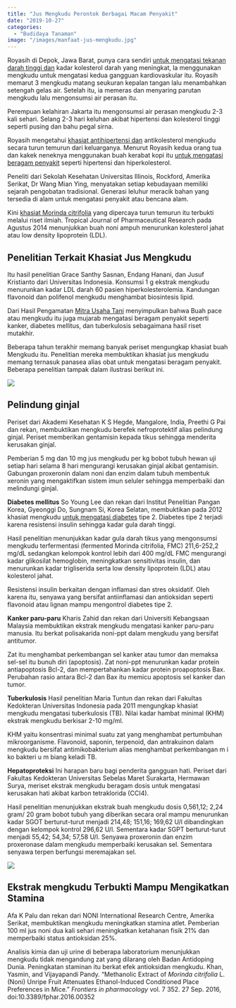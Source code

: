```yaml
---
title: "Jus Mengkudu Perontok Berbagai Macam Penyakit"
date: "2019-10-27"
categories: 
  - "Budidaya Tanaman"
image: "/images/manfaat-jus-mengkudu.jpg"
---
```


Royasih di Depok, Jawa Barat, punya cara sendiri [untuk mengatasi tekanan darah tinggi dan](http://localhost/mitra/cantik-dan-sehat-berkat-liur-walet.html) kadar kolesterol darah yang meningkat, la menggunakan mengkudu untuk mengatasi kedua gangguan kardiovaskular itu. Royasih memarut 3 mengkudu matang seukuran kepalan tangan lalu menambahkan setengah gelas air. Setelah itu, ia memeras dan menyaring parutan mengkudu lalu mengonsumsi air perasan itu.

Perempuan kelahiran Jakarta itu mengonsumsi air perasan mengkudu 2-3 kali sehari. Selang 2-3 hari keluhan akibat hipertensi dan kolesterol tinggi seperti pusing dan bahu pegal sirna.

Royasih mengetahui [khasiat antihipertensi dan](http://localhost/mitra/air-rebusan-daun-saga-obat-hepatitis.html) antikolesterol mengkudu secara turun temurun dari keluarganya. Menurut Royasih kedua orang tua dan kakek neneknya menggunakan buah kerabat kopi itu [untuk mengatasi beragam penyakit](http://localhost/mitra/khasiat-ekstrak-biji-anggur-untuk.html) seperti hipertensi dan hiperkolesterol.

Peneliti dari Sekolah Kesehatan Universitas Illinois, Rockford, Amerika Serikat, Dr Wang Mian Ying, menyatakan setiap kebudayaan memiliki sejarah pengobatan tradisional. Generasi leluhur meracik bahan yang tersedia di alam untuk mengatasi penyakit atau bencana alam.

Kini [khasiat Morinda citrifolia](http://localhost/mitra/sejuta-manfaat-dan-khasiat-buah-noni.html) yang dipercaya turun temurun itu terbukti melalui riset ilmiah. Tropical Journal of Pharmaceutical Research pada Agustus 2014 menunjukkan buah noni ampuh menurunkan kolesterol jahat atau low density lipoprotein (LDL).

## Penelitian Terkait Khasiat Jus Mengkudu

Itu hasil penelitian Grace Santhy Sasnan, Endang Hanani, dan Jusuf Kristianto dari Universitas Indonesia. Konsumsi 1 g ekstrak mengkudu menurunkan kadar LDL darah 60 pasien hiperkolesterolemia. Kandungan flavonoid dan polifenol mengkudu menghambat biosintesis lipid.

Dari Hasil Pengamatan [Mitra Usaha Tani](http://localhost/mitra) menyimpulkan bahwa Buah pace atau mengkudu itu juga mujarab mengatasi beragam penyakit seperti kanker, diabetes mellitus, dan tuberkulosis sebagaimana hasil riset mutakhir.

Beberapa tahun terakhir memang banyak periset mengungkap khasiat buah Mengkudu itu. Penelitian mereka membuktikan khasiat jus mengkudu memang ternasuk panasea alias obat untuk mengatasi beragam penyakit. Beberapa penelitian tampak dalam ilustrasi berikut ini.

[![](/images/noni-mengkudu-1024x576.jpg)](http://localhost/mitra/wp-content/uploads/2019/10/noni-mengkudu.jpg)

## **Pelindung ginjal**

Periset dari Akademi Kesehatan K S Hegde, Mangalore, India, Preethi G Pai dan rekan, membuktikan mengkudu berefek nefroprotektif alias pelindung ginjal. Periset memberikan gentamisin kepada tikus sehingga menderita kerusakan ginjal.

Pemberian 5 mg dan 10 mg jus mengkudu per kg bobot tubuh hewan uji setiap hari selama 8 hari mengurangi kerusakan ginjal akibat gentamisin. Gabungan proxeronin dalam noni dan enzim dalam tubuh membentuk xeronin yang mengaktifkan sistem imun seluler sehingga memperbaiki dan melindungi ginjal.

**Diabetes mellitus** So Young Lee dan rekan dari Institut Penelitian Pangan Korea, Gyeonggi Do, Sungnam Si, Korea Selatan, membuktikan pada 2012 khasiat mengkudu [untuk mengatasi diabetes](http://localhost/mitra/herbal-nanopropolis-mujarab-untuk.html) tipe 2. Diabetes tipe 2 terjadi karena resistensi insulin sehingga kadar gula darah tinggi.

Hasil penelitian menunjukkan kadar gula darah tikus yang mengonsumsi mengkudu terfermentasi (fermented Morinda citrifolia, FMC) 211,6-252,2 mg/dL sedangkan kelompok kontrol lebih dari 400 mg/dL FMC mengurangi kadar glikosilat hemoglobin, meningkatkan sensitivitas insulin, dan menurunkan kadar trigliserida serta low density lipoprotein (LDL) atau kolesterol jahat.

Resistensi insulin berkaitan dengan inflamasi dan stres oksidatif. Oleh karena itu, senyawa yang bersifat antiinflamasi dan antioksidan seperti flavonoid atau lignan mampu mengontrol diabetes tipe 2.

**Kanker paru-paru** Kharis Zahid dan rekan dari Universiti Kebangsaan Malaysia membuktikan ekstrak mengkudu mengatasi kanker paru-paru manusia. Itu berkat polisakarida noni-ppt dalam mengkudu yang bersifat antitumor.

Zat itu menghambat perkembangan sel kanker atau tumor dan memaksa sel-sel itu bunuh diri (apoptosis). Zat noni-ppt menurunkan kadar protein antiapoptosis Bcl-2, dan mempertahankan kadar protein proapoptosis Bax. Perubahan rasio antara Bcl-2 dan Bax itu memicu apoptosis sel kanker dan tumor.

**Tuberkulosis** Hasil penelitian Maria Tuntun dan rekan dari Fakultas Kedokteran Universitas Indonesia pada 2011 mengungkap khasiat mengkudu mengatasi tuberkulosis (TB). Nilai kadar hambat minimal (KHM) ekstrak mengkudu berkisar 2-10 mg/ml.

KHM yaitu konsentrasi minimal suatu zat yang menghambat pertumbuhan mikroorganisme. Flavonoid, saponin, terpenoid, dan antrakuinon dalam mengkudu bersifat antimikobakterium alias menghambat perkembangan m i ko bakteri u m biang keladi TB.

**Hepatoproteksi** Ini harapan baru bagi penderita gangguan hati. Periset dari Fakultas Kedokteran Universitas Sebelas Maret Surakarta, Hermawan Surya, meriset ekstrak mengkudu beragam dosis untuk mengatasi kerusakan hati akibat karbon tetraklorida (CCI4).

Hasil penelitian menunjukkan ekstrak buah mengkudu dosis 0,561,12; 2,24 gram/ 20 gram bobot tubuh yang diberikan secara oral mampu menurunkan kadar SGOT berturut-turut menjadi 214,48; 151,16; 169,62 U/l dibandingkan dengan kelompok kontrol 296,62 U/l. Sementara kadar SGPT berturut-turut menjadi 55,42; 54,34; 57,58 U/l. Senyawa proxeronin dan enzim proxeronase dalam mengkudu memperbaiki kerusakan sel. Sementara senyawa terpen berfungsi meremajakan sel.

[![](/images/macam-macam-jus-1024x576.jpg)](http://localhost/mitra/wp-content/uploads/2019/10/macam-macam-jus.jpg)

## **Ekstrak mengkudu Terbukti Mampu Mengikatkan Stamina**

Afa K Palu dan rekan dari NONI International Research Centre, Amerika Serikat, membuktikan mengkudu meningkatkan stamina atlet. Pemberian 100 ml jus noni dua kali sehari meningkatkan ketahanan fisik 21% dan memperbaiki status antioksidan 25%.

Analisis kimia dan uji urine di beberapa laboratorium menunjukkan mengkudu tidak mengandung zat yang dilarang oleh Badan Antidoping Dunia. Peningkatan staminan itu berkat efek antioksidan mengkudu. Khan, Yasmin, and Vijayapandi Pandy. “Methanolic Extract of _Morinda citrifolia_ L. (Noni) Unripe Fruit Attenuates Ethanol-Induced Conditioned Place Preferences in Mice.” _Frontiers in pharmacology_ vol. 7 352. 27 Sep. 2016, doi:10.3389/fphar.2016.00352

